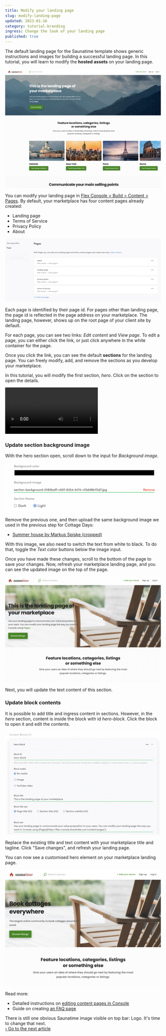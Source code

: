 ```yaml
---
title: Modify your landing page
slug: modify-landing-page
updated: 2023-01-16
category: tutorial-branding
ingress: Change the look of your landing page
published: true
---
```


The default landing page for the Saunatime template shows generic
instructions and images for building a successful landing page. In this
tutorial, you will learn to modify the **hosted assets** on your landing
page.

![Default landing page](./default-landing-page.png)

You can modify your landing page in
[Flex Console > Build > Content > Pages](https://flex-console.sharetribe.com/content/pages).
By default, your marketplace has four content pages already created:

- Landing page
- Terms of Service
- Privacy Policy
- About

![Default pages](./default-pages.png)

Each page is identified by their page id. For pages other than landing
page, the page id is reflected in the page address on your marketplace.
The landing page, however, shows up on the root page of your client site
by default.

For each page, you can see two links: _Edit content_ and _View page_. To
edit a page, you can either click the link, or just click anywhere in
the white container for the page.

Once you click the link, you can see the default **sections** for the
landing page. You can freely modify, add, and remove the sections as you
develop your marketplace.

In this tutorial, you will modify the first section, _hero_. Click on
the section to open the details.

<video>
    <source src='./lpsh.mp4' type='video/mp4'>
    <source src='./lpsh.webm' type='video/webm'>
    <source src='./lpsh.ogv' type='video/ogg'>
</video>

### Update section background image

With the hero section open, scroll down to the input for _Background
image_.

![Landing page image inputs](./landing-page-image-inputs.png)

Remove the previous one, and then upload the same background image we
used in the previous step for Cottage Days: <br />

- [Summer house by Markus Spiske (cropped)](/tutorial-assets/markus-spiske-summer-house-unsplash.jpg)

With this image, we also need to switch the text from white to black. To
do that, toggle the _Text color_ buttons below the image input.

Once you have made these changes, scroll to the bottom of the page to
save your changes. Now, refresh your marketplace landing page, and you
can see the updated image on the top of the page.

![Landing page after image update](./landing-page-image-update.png)

Next, you will update the text content of this section.

### Update block contents

It is possible to add title and ingress content in sections. However, in
the _hero_ section, content is inside the block with id _hero-block_.
Click the block to open it and edit the contents.

![Landing page block content](./landing-page-block-content.png)

Replace the existing title and text content with your marketplace title
and tagline. Click "Save changes", and refresh your landing page.

You can now see a customised hero element on your marketplace landing
page.

![Landing page with fully updated hero element](./landing-page-full-update.png)

Read more:

- Detailed instructions on
  [editing content pages in Console](/operator-guides/how-to-edit-content-pages-in-console/)
- Guide on creating
  [an FAQ page](/operator-guides/how-to-create-an-faq-page/)

There is still one obvious Saunatime image visible on top bar: Logo.
It's time to change that next.<br />
[› Go to the next article](/tutorial/change-logo/)
